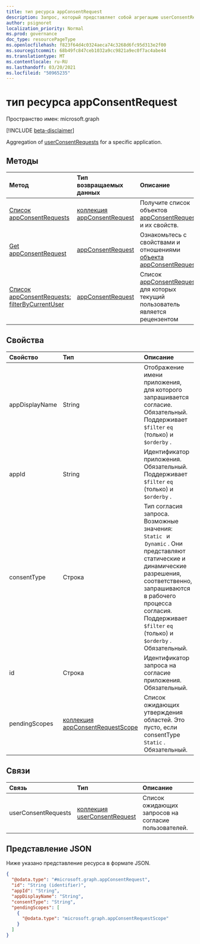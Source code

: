 ```yaml
---
title: тип ресурса appConsentRequest
description: Запрос, который представляет собой агрегацию userConsentRequests для определенного приложения.
author: psignoret
localization_priority: Normal
ms.prod: governance
doc_type: resourcePageType
ms.openlocfilehash: f823f64d4c0324aeca74c3268d6fc95d313e2f00
ms.sourcegitcommit: 68b49fc847ceb1032a9cc9821a9ec0f7ac4abe44
ms.translationtype: MT
ms.contentlocale: ru-RU
ms.lasthandoff: 03/20/2021
ms.locfileid: "50965235"
---
```

# <a name="appconsentrequest-resource-type"></a>тип ресурса appConsentRequest

Пространство имен: microsoft.graph

[!INCLUDE [beta-disclaimer](../../includes/beta-disclaimer.md)]

Aggregation of [userConsentRequests](../resources/userconsentrequest.md) for a specific application.

## <a name="methods"></a>Методы
|Метод|Тип возвращаемых данных|Описание|
|:---|:---|:---|
|[Список appConsentRequests](../api/appconsentrequest-list.md)|[коллекция appConsentRequest](../resources/appconsentrequest.md)|Получите список объектов [appConsentRequest](../resources/appconsentrequest.md) и их свойств.|
|[Get appConsentRequest](../api/appconsentrequest-get.md)|[appConsentRequest](../resources/appconsentrequest.md)|Ознакомьтесь с свойствами и отношениями [объекта appConsentRequest.](../resources/appconsentrequest.md)|
|[Список appConsentRequests: filterByCurrentUser](../api/appconsentrequest-filterByCurrentUser.md)|[appConsentRequest](../resources/appconsentrequest.md)|Список [appConsentRequests,](../resources/appconsentrequest.md) для которых текущий пользователь является рецензентом|

## <a name="properties"></a>Свойства
|Свойство|Тип|Описание|
|:---|:---|:---|
|appDisplayName|String|Отображение имени приложения, для которого запрашивается согласие. Обязательный. Поддерживает `$filter` `eq` (только) и `$orderby` . |
|appId|String|Идентификатор приложения. Обязательный. Поддерживает `$filter` `eq` (только) и `$orderby` . |
|consentType|Строка|Тип согласия запроса. Возможные значения: `Static`   и  `Dynamic` . Они представляют статические и динамические разрешения, соответственно, запрашиваются в рабочего процесса согласия. Поддерживает `$filter` `eq` (только) и `$orderby` . Обязательный.|
|id|Строка|Идентификатор запроса на согласие приложения. Обязательный.|
|pendingScopes|[коллекция appConsentRequestScope](../resources/appconsentrequestscope.md)|Список ожидающих утверждения областей. Это пусто, если consentType `Static` . Обязательный.|

## <a name="relationships"></a>Связи
|Связь|Тип|Описание|
|:---|:---|:---|
|userConsentRequests|[коллекция userConsentRequest](../resources/userconsentrequest.md)|Список ожидающих запросов на согласие пользователей.|

## <a name="json-representation"></a>Представление JSON
Ниже указано представление ресурса в формате JSON.
<!-- {
  "blockType": "resource",
  "keyProperty": "id",
  "@odata.type": "microsoft.graph.appConsentRequest",
  "openType": false
}
-->
``` json
{
  "@odata.type": "#microsoft.graph.appConsentRequest",
  "id": "String (identifier)",
  "appId": "String",
  "appDisplayName": "String",
  "consentType": "String",
  "pendingScopes": [
    {
      "@odata.type": "microsoft.graph.appConsentRequestScope"
    }
  ]
}
```

